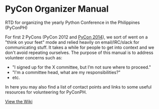 # PyCon Organizer Manual
RTD for organizing the yearly Python Conference in the Philippines (PyConPH)

For first 2 PyCons (PyCon 2012 and [PyCon 2014](http://pycon-2014.python.ph/)), we sort of went on a "think on your feet" mode and relied heavily on email/IRC/slack for communicating stuff. It takes a while for people to get into context and we don't avoid repeating ourselves. The purpose of this manual is to address volunteer concerns such as:
- "I signed up for the X committee, but I’m not sure where to proceed."
- "I'm a committee head, what are my responsibilities?"
- etc.

In here you may also find a list of contact points and links to some useful resources for volunteering for PyConPH.

[View the Wiki](https://github.com/pythonph/pycon-organizer-manual/wiki)
